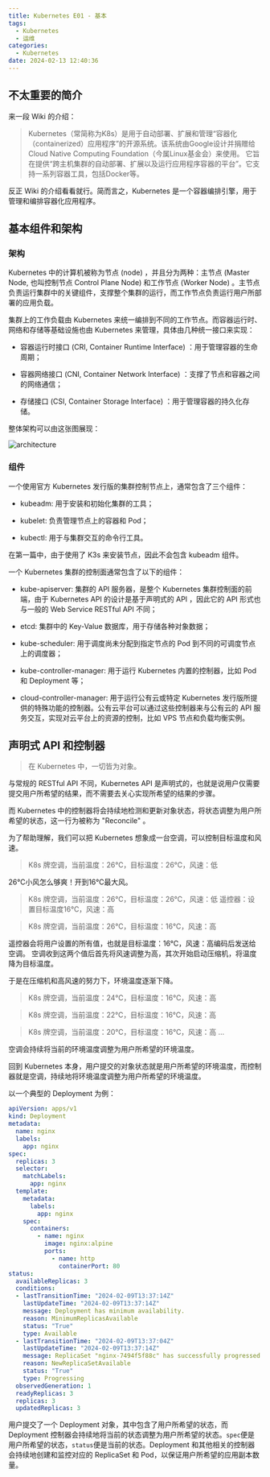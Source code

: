 ```yaml
---
title: Kubernetes E01 - 基本
tags:
  - Kubernetes
  - 运维
categories:
  - Kubernetes
date: 2024-02-13 12:40:36
---
```



## 不太重要的简介

来一段 Wiki 的介绍：

> Kubernetes（常简称为K8s）是用于自动部署、扩展和管理“容器化（containerized）应用程序”的开源系统。该系统由Google设计并捐赠给Cloud Native Computing Foundation（今属Linux基金会）来使用。
> 它旨在提供“跨主机集群的自动部署、扩展以及运行应用程序容器的平台”。它支持一系列容器工具，包括Docker等。

反正 Wiki 的介绍看看就行。简而言之，Kubernetes 是一个容器编排引擎，用于管理和编排容器化应用程序。

<!--more-->
## 基本组件和架构

### 架构

Kubernetes 中的计算机被称为节点 (node) ，并且分为两种：主节点 (Master Node, 也叫控制节点 Control Plane Node) 和工作节点 (Worker Node) 。主节点负责运行集群中的关键组件，支撑整个集群的运行，而工作节点负责运行用户所部署的应用负载。

集群上的工作负载由 Kubernetes 来统一编排到不同的工作节点。而容器运行时、网络和存储等基础设施也由 Kubernetes 来管理，具体由几种统一接口来实现：

- 容器运行时接口 (CRI, Container Runtime Interface) ：用于管理容器的生命周期；

- 容器网络接口 (CNI, Container Network Interface) ：支撑了节点和容器之间的网络通信；

- 存储接口 (CSI, Container Storage Interface) ：用于管理容器的持久化存储。

整体架构可以由这张图展现：

![architecture](/assets/k8s-arch.png "Kubernetes Architecture")

### 组件

一个使用官方 Kubernetes 发行版的集群控制节点上，通常包含了三个组件：

- kubeadm: 用于安装和初始化集群的工具；

- kubelet: 负责管理节点上的容器和 Pod；

- kubectl: 用于与集群交互的命令行工具。

在第一篇中，由于使用了 K3s 来安装节点，因此不会包含 kubeadm 组件。

一个 Kubernetes 集群的控制面通常包含了以下的组件：

- kube-apiserver: 集群的 API 服务器，是整个 Kubernetes 集群控制面的前端，由于 Kubernetes API 的设计是基于声明式的 API ，因此它的 API 形式也与一般的 Web Service RESTful API 不同；

- etcd: 集群中的 Key-Value 数据库，用于存储各种对象数据；

- kube-scheduler: 用于调度尚未分配到指定节点的 Pod 到不同的可调度节点上的调度器；

- kube-controller-manager: 用于运行 Kubernetes 内置的控制器，比如 Pod 和 Deployment 等；

- cloud-controller-manager: 用于运行公有云或特定 Kubernetes 发行版所提供的特殊功能的控制器。公有云平台可以通过这些控制器来与公有云的 API 服务交互，实现对云平台上的资源的控制，比如 VPS 节点和负载均衡实例。

## 声明式 API 和控制器

> 在 Kubernetes 中，一切皆为对象。

与常规的 RESTful API 不同，Kubernetes API 是声明式的，也就是说用户仅需要提交用户所希望的结果，而不需要去关心实现所希望的结果的步骤。

而 Kubernetes 中的控制器将会持续地检测和更新对象状态，将状态调整为用户所希望的状态，这一行为被称为 "Reconcile" 。

为了帮助理解，我们可以把 Kubernetes 想象成一台空调，可以控制目标温度和风速。

> K8s 牌空调，当前温度：26℃，目标温度：26℃，风速：低

26℃小风怎么够爽！开到16℃最大风。

> K8s 牌空调，当前温度：26℃，目标温度：26℃，风速：低
> 遥控器：设置目标温度16℃，风速：高

> K8s 牌空调，当前温度：26℃，目标温度：16℃，风速：高

遥控器会将用户设置的所有值，也就是目标温度：16℃，风速：高编码后发送给空调。
空调收到这两个值后首先将风速调整为高，其次开始启动压缩机，将温度降为目标温度。

于是在压缩机和高风速的努力下，环境温度逐渐下降。

> K8s 牌空调，当前温度：24℃，目标温度：16℃，风速：高

> K8s 牌空调，当前温度：22℃，目标温度：16℃，风速：高

> K8s 牌空调，当前温度：20℃，目标温度：16℃，风速：高
> ...

空调会持续将当前的环境温度调整为用户所希望的环境温度。

回到 Kubernetes 本身，用户提交的对象状态就是用户所希望的环境温度，而控制器就是空调，持续地将环境温度调整为用户所希望的环境温度。

以一个典型的 Deployment 为例：

```yaml
apiVersion: apps/v1
kind: Deployment
metadata:
  name: nginx
  labels:
    app: nginx
spec:
  replicas: 3
  selector:
    matchLabels:
      app: nginx
  template:
    metadata:
      labels:
        app: nginx
    spec:
      containers:
        - name: nginx
          image: nginx:alpine
          ports:
            - name: http
              containerPort: 80
status:
  availableReplicas: 3
  conditions:
  - lastTransitionTime: "2024-02-09T13:37:14Z"
    lastUpdateTime: "2024-02-09T13:37:14Z"
    message: Deployment has minimum availability.
    reason: MinimumReplicasAvailable
    status: "True"
    type: Available
  - lastTransitionTime: "2024-02-09T13:37:04Z"
    lastUpdateTime: "2024-02-09T13:37:14Z"
    message: ReplicaSet "nginx-7494f5f88c" has successfully progressed.
    reason: NewReplicaSetAvailable
    status: "True"
    type: Progressing
  observedGeneration: 1
  readyReplicas: 3
  replicas: 3
  updatedReplicas: 3
```

用户提交了一个 Deployment 对象，其中包含了用户所希望的状态，而 Deployment 控制器会持续地将当前的状态调整为用户所希望的状态。`spec`便是用户所希望的状态，`status`便是当前的状态。Deployment 和其他相关的控制器会持续地创建和监控对应的 ReplicaSet 和 Pod，以保证用户所希望的应用副本数量。